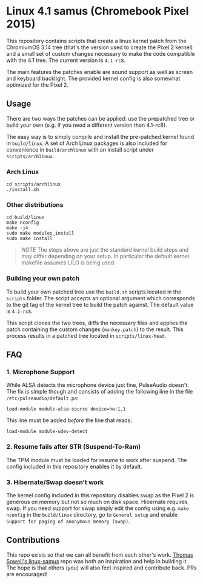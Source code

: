 # Linux 4.1 samus (Chromebook Pixel 2015)

This repository contains scripts that create a linux kernel patch from the
ChromiumOS 3.14 tree (that's the version used to create the Pixel 2 kernel)
and a small set of custom changes necessary to make the code compatible
with the 4.1 tree. The current version is `4.1-rc8`.

The main features the patches enable are sound support as well as screen and
keyboard backlight. The provided kernel config is also somewhat optimized
for the Pixel 2.

## Usage

There are two ways the patches can be applied: use the prepatched tree
or build your own (e.g. if you need a different version than 4.1-rc8).

The easy way is to simply compile and install the pre-patched kernel found in
`build/linux`. A set of Arch Linux packages is also included for convenience
in `build/archlinux` with an install script under `scripts/archlinux`.

### Arch Linux
```
cd scripts/archlinux
./install.sh
```
### Other distributions
```
cd build/linux
make nconfig
make -j4
sudo make modules_install
sudo make install
```
> *NOTE* The steps above are just the standard kernel build steps and may
> differ depending on your setup. In particular the default kernel makefile
> assumes LILO is being used.

### Building your own patch

To build your own patched tree use the `build.sh` scripts located in the
`scripts` folder. The script accepts an optional argument which corresponds 
to the git tag of the kernel tree to build the patch against. The default
value is `4.1-rc8`.

This script clones the two trees, diffs the necessary files and applies the
patch containing the custom changes (`monkey.patch`) to the result. This
process results in a patched tree located in `scripts/linux-head`.

## FAQ

### 1. Microphone Support

While ALSA detects the microphone device just fine, PulseAudio doesn't. The
fix is simple though and consists of adding the following line in the file
`/etc/pulseaudio/default.pa`:
```
load-module module-alsa-source device=hw:1,1
```
This line must be added *before* the line that reads:
```
load-module module-udev-detect
```

### 2. Resume fails after STR (Suspend-To-Ram)

The TPM module must be loaded for resume to work after suspend. The config
included in this repository enables it by default.

### 3. Hibernate/Swap doesn't work

The kernel config included in this repository disables swap as the Pixel 2
is generous on memory but not so much on disk space. Hibernate requires
swap. If you need support for swap simply edit the config using e.g.
`make nconfig` in the `build/linux` directory, go to `General setup` and
enable `Support for paging of anonymous memory (swap)`.

## Contributions

This repo exists so that we can all benefit from each other's work.
[Thomas Sowell's linux-samus](https://github.com/tsowell/linux-samus) repo
was both an inspiration and help in building it. The hope is that others
(you) will also feel inspired and contribute back. PRs are encouraged!


